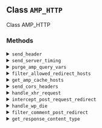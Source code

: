## Class `AMP_HTTP`

Class AMP_HTTP

### Methods
<details>
<summary><code>send_header</code></summary>

```php
static public send_header( $name, $value, $args = array() )
```

Send an HTTP response header.

This largely exists to facilitate unit testing but it also provides a better interface for sending headers.


</details>
<details>
<summary><code>send_server_timing</code></summary>

```php
static public send_server_timing( $name, $duration = null, $description = null )
```

Send Server-Timing header.

If WP_DEBUG is not enabled and an admin user (who can manage_options) is not logged-in, the Server-Header will not be sent.


</details>
<details>
<summary><code>purge_amp_query_vars</code></summary>

```php
static public purge_amp_query_vars()
```

Remove query vars that come in requests such as for amp-live-list.

WordPress should generally not respond differently to requests when these parameters are present. In some cases, when a query param such as __amp_source_origin is present then it would normally get included into pagination links generated by get_pagenum_link(). The validating sanitizer empties out links that contain this string as it matches the disallowed_value_regex. So by preemptively scrubbing any reference to these query vars we can ensure that WordPress won&#039;t end up referencing them in any way.


</details>
<details>
<summary><code>filter_allowed_redirect_hosts</code></summary>

```php
static public filter_allowed_redirect_hosts( $allowed_hosts )
```

Filter the allowed redirect hosts to include AMP caches.


</details>
<details>
<summary><code>get_amp_cache_hosts</code></summary>

```php
static public get_amp_cache_hosts()
```

Get list of AMP cache hosts (that is, CORS origins).


</details>
<details>
<summary><code>send_cors_headers</code></summary>

```php
static public send_cors_headers()
```

Send cors headers.

From the AMP docs: Restrict requests to source origins In all fetch requests, the AMP Runtime passes the &quot;__amp_source_origin&quot; query parameter, which contains the value of the source origin (for example, &quot;https://publisher1.com&quot;).
 To restrict requests to only source origins, check that the value of the &quot;__amp_source_origin&quot; parameter is within a set of the Publisher&#039;s own origins.
 Access-Control-Allow-Origin: &lt;origin&gt; This header is a W3 CORS Spec requirement, where origin refers to the requesting origin that was allowed via the CORS Origin request header (for example, &quot;https://&lt;publisher&#039;s subdomain&gt;.cdn.ampproject.org&quot;).
 Although the W3 CORS spec allows the value of * to be returned in the response, for improved security, you should:
 - If the Origin header is present, validate and echo the value of the Origin header. - If the Origin header isn&#039;t present, validate and echo the value of the &quot;__amp_source_origin&quot;.
 (Otherwise, no Access-Control-Allow-Origin header is sent.)
 AMP-Access-Control-Allow-Source-Origin: &lt;source-origin&gt; This header allows the specified source-origin to read the authorization response. The source-origin is the value specified and verified in the &quot;__amp_source_origin&quot; URL parameter (for example, &quot;https://publisher1.com&quot;).
 Access-Control-Expose-Headers: AMP-Access-Control-Allow-Source-Origin This header simply allows the CORS response to contain the AMP-Access-Control-Allow-Source-Origin header.


</details>
<details>
<summary><code>handle_xhr_request</code></summary>

```php
static public handle_xhr_request()
```

Hook into a POST form submissions, such as the comment form or some other form submission.


</details>
<details>
<summary><code>intercept_post_request_redirect</code></summary>

```php
static public intercept_post_request_redirect( $location )
```

Intercept the response to a POST request.


</details>
<details>
<summary><code>handle_wp_die</code></summary>

```php
static public handle_wp_die( $error, $title = '', $args = array() )
```

New error handler for AMP form submission.


</details>
<details>
<summary><code>filter_comment_post_redirect</code></summary>

```php
static public filter_comment_post_redirect( $url, $comment )
```

Handle comment_post_redirect to ensure page reload is done when comments_live_list is not supported, while sending back a success message when it is.


</details>
<details>
<summary><code>get_response_content_type</code></summary>

```php
static public get_response_content_type()
```

Get the Content-Type for the response.


</details>
